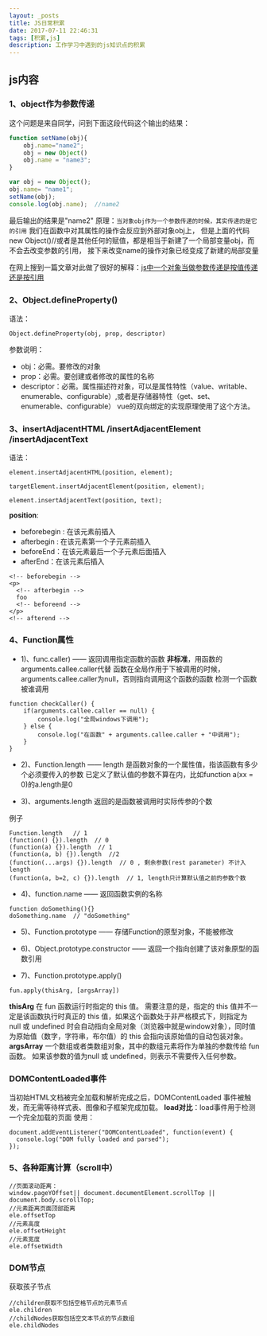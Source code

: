 ```yaml
---
layout: _posts
title: JS日常积累
date: 2017-07-11 22:46:31
tags: [积累,js]
description: 工作学习中遇到的js知识点的积累
---
```


## js内容

### 1、object作为参数传递

这个问题是来自同学，问到下面这段代码这个输出的结果：
``` javascript
function setName(obj){
	obj.name="name2";
	obj = new Object()
	obj.name = "name3";
}

var obj = new Object();
obj.name= "name1";
setName(obj);
console.log(obj.name);  //name2
```
最后输出的结果是"name2"
原理：`当对象obj作为一个参数传递的时候，其实传递的是它的引用`
我们在函数中对其属性的操作会反应到外部对象obj上，
但是上面的代码 new Object()//或者是其他任何的赋值，都是相当于新建了一个局部变量obj，而不会去改变参数的引用，
接下来改变name的操作对象已经变成了新建的局部变量

在网上搜到一篇文章对此做了很好的解释：[js中一个对象当做参数传递是按值传递还是按引用](http://www.cnblogs.com/xljzlw/p/4399414.html)

### 2、Object.defineProperty()
语法：
```
Object.defineProperty(obj, prop, descriptor)
```
参数说明：
+ obj：必需。要修改的对象
+ prop：必需。要创建或者修改的属性的名称
+ descriptor：必需。属性描述符对象，可以是属性特性（value、writable、enumerable、configurable）,或者是存储器特性（get、set、enumerable、configurable）
vue的双向绑定的实现原理使用了这个方法。

### 3、insertAdjacentHTML /insertAdjacentElement /insertAdjacentText
语法：
```
element.insertAdjacentHTML(position, element);

targetElement.insertAdjacentElement(position, element);

element.insertAdjacentText(position, text);
```
**position**: 
+ beforebegin : 在该元素前插入
+ afterbegin : 在该元素第一个子元素前插入
+ beforeEnd：在该元素最后一个子元素后面插入
+ afterEnd：在该元素后插入

```
<!-- beforebegin -->
<p>
  <!-- afterbegin -->
  foo
  <!-- beforeend -->
</p>
<!-- afterend -->
```

### 4、Function属性

+ 1)、func.caller) —— 返回调用指定函数的函数 **非标准**，用函数的arguments.callee.caller代替
函数在全局作用于下被调用的时候，arguments.callee.caller为null，否则指向调用这个函数的函数
检测一个函数被谁调用
```
function checkCaller() {
	if(arguments.callee.caller == null) {
		console.log("全局windows下调用");
	} else {
		console.log("在函数" + arguments.callee.caller + "中调用");
	}
}
```

+ 2)、Function.length —— length 是函数对象的一个属性值，指该函数有多少个必须要传入的参数
已定义了默认值的参数不算在内，比如function a(xx = 0)的a.length是0

+ 3)、arguments.length 返回的是函数被调用时实际传参的个数

例子
```
Function.length   // 1
(function() {}).length  // 0
(function(a) {}).length  // 1
(function(a, b) {}).length  //2
(function(...args) {}).length  // 0 , 剩余参数(rest parameter) 不计入length
(function(a, b=2, c) {}).length  // 1, length只计算默认值之前的参数个数

```

+ 4)、function.name —— 返回函数实例的名称

```
function doSomething(){}
doSomething.name  // "doSomething"
```
 
+ 5)、Function.prototype —— 存储Function的原型对象，不能被修改

+ 6)、Object.prototype.constructor —— 返回一个指向创建了该对象原型的函数引用

+ 7)、Function.prototype.apply()
```
fun.apply(thisArg, [argsArray])
```
**thisArg**
在 fun 函数运行时指定的 this 值。
需要注意的是，指定的 this 值并不一定是该函数执行时真正的 this 值，如果这个函数处于非严格模式下，则指定为 null 或 undefined 时会自动指向全局对象（浏览器中就是window对象），同时值为原始值（数字，字符串，布尔值）的 this 会指向该原始值的自动包装对象。
**argsArray**
一个数组或者类数组对象，其中的数组元素将作为单独的参数传给 fun 函数。
如果该参数的值为null 或 undefined，则表示不需要传入任何参数。

### DOMContentLoaded事件
当初始HTML文档被完全加载和解析完成之后，DOMContentLoaded 事件被触发，而无需等待样式表、图像和子框架完成加载。
**load对比**：load事件用于检测一个完全加载的页面
使用：
```
document.addEventListener("DOMContentLoaded", function(event) {
  console.log("DOM fully loaded and parsed");
});
```


### 5、各种距离计算（scroll中）
```
//页面滚动距离：
window.pageYOffset|| document.documentElement.scrollTop || document.body.scrollTop;
//元素距离页面顶部距离
ele.offsetTop
//元素高度
ele.offsetHeight
//元素宽度
ele.offsetWidth
```

### DOM节点
获取孩子节点
```
//children获取不包括空格节点的元素节点
ele.children
//childNodes获取包括空文本节点的节点数组
ele.childNodes
```
